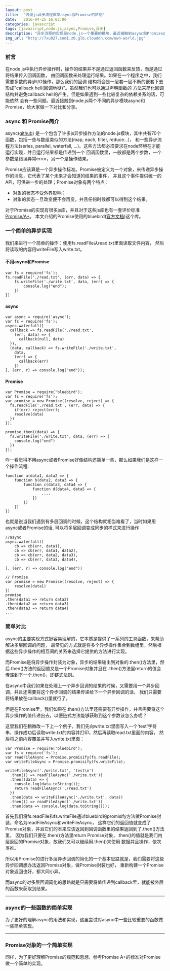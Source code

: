 ```yaml
---
layout: post
title:  "浅谈js异步流程框架async与Promise的区别"
date:   2016-04-25 16:02:00
categories: javascript
tags: [javascript,node.js,async,Promise,异步]
description: "异步流程的实现是node.js一个重要的模块，最近接触到async和Promise这两个node.js的异步模块，给大家做一下对比和简单的分享。"
img_url: "http://7xu027.com1.z0.glb.clouddn.com/own-world.jpg"
---
```


### 前言

在node.js中执行异步操作时，操作的结果并不是通过返回函数来反馈，而是通过将结果传入回调函数，
由回调函数来处理运行结果。如果在一个程序之中，我们需要多数的异步I/O操作，那么我们的回调
结构将会是一层套一层不断的嵌套下去形成"callback hell(回调地狱)"。虽然我们也可以通过声明函数的
方法来简化回调结构并避免callback hell的产生，但是如果遇到一些比较复杂的依赖关系的话，可能依然
会有一些问题。最近接触到node.js两个不同的异步模块async和Promise，给大家做一下对比和分享。
<!-- more -->

### async 和 Promise简介

async([github](https://github.com/caolan/async)) 是一个包含了许多js异步操作方法的node.js模块，其中共有70个函数，包括一些与数组类似的方法(map, each, filter, reduce...)，
和一些异步流程方法(series, parallel, waterfall, ...)。这些方法都必须要求在node环境在才能运行实现，并且运行结果都是传递到一个
回调函数里，一般都是两个参数，一个参数是错误异常error，另一个是操作结果。

Promise应该算是一个异步操作标准。Promise被定义为一个对象，来传递异步操作的消息，它代表了某个未来才会知道的结果的事件，
并且这个事件提供统一的API，可供进一步的处理；Promise对象有两个特点：

+ 对象的状态不受外界影响；
+ 对象的状态一旦改变便不会再变，并且任何时候都可以得到这个结果。

对于Promise的实现有很多js库，并且对于这些js库也有一套评价标准[Promise/A+](https://promisesaplus.com/)。
本文介绍的Promise使用的bluebird([官方文档](http://bluebirdjs.com/docs/getting-started.html))这个库。


### 一个简单的异步实现

我们来进行一个简单的操作：使用fs.readFile从read.txt里面读取文件内容，
然后将读取的内容用writeFile写入write.txt。

#### 不用async和Promise

    var fs = require('fs');
    fs.readFile('./read.txt', (err, data) => {
        fs.writeFile('./write.txt', data, (err) => {
            console.log("end");
        })
    })

#### async

    var async = require('async');
    var fs = require('fs');
    async.waterfall([
      callback => fs.readFile('./read.txt',
        (err, data) => {
          callback(null, data)
      }),
      (data, callback) => fs.writeFile('./write.txt',
        data,
        (err) => {
          callback(err)
        })
    ], (err, r) => console.log("end"));

#### Promise

    var Promise = require('bluebird');
    var fs = require('fs');
    var promise = new Promise((resolve, reject) => {
      fs.readFile('./read.txt', (err, data) => {
        if(err) reject(err);
        resolve(data)
      })
    });

    promise.then((data) => {
      fs.writeFile('./write.txt', data, (err) => {
        console.log("end")
      })
    });

咋一看觉得不用async或者Promise好像结构还简单一些，那么如果我们是这样一个操作流程:

    function a(data1, data2 => {
        function b(data2, data3 => {
            function c(data3, data4 => {
                function d(data4, data5 => {
                    ....
                })
            })
        })
    })

也就是说当我们遇到有多层回调的时候，这个结构就相当难看了，当时如果用async或者Promise的话,
可以将多层回调变成同步的样式来进行操作

    //async
    async.waterfall([
        cb => cb(err, data1),
        cb => cb(err, data1, data2),
        cb => cb(err, data2, data3),
        cb => cb(err, data3, data4),
        ...
    ], (err, r) => console.log("end"))

    // Promise
    var promise = new Promise((resolve, reject) => {
        resolve(data1)
    })
    promise
    .then(data1 => return data2)
    .then(data2 => return data3)
    .then(data3 => return data4)
    ...

### 简单对比

async的主要实现方式挺容易理解的，它本质是提供了一系列的工具函数，来帮助解决多层回调的问题，
最常见的方式就是将多个异步操作集合到数组里，然后根据这些异步操作的相互间的关系来选择它提供的方法进行实现。

而Promise是将异步操作封装为对象，异步的结果输出到对象的.then()方法里，然后.then()方法的返回值又是一个Promise对象并且在
.then()方法里return的值会传递到下一个.then()，即链式法则。

在async中我们如果在处理上一个异步回调的结果的时候，又需要用一个异步回调，并且还需要将这个异步回调的结果传递给下一个异步回调的话，
我们只需要将结果放在callback()里就行了。

但是在Promise里，我们如果在.then()方法里还需要有异步操作，并且需要将这个异步操作的值传递出去，以便链式方法能够获取到这个参数该怎么办呢？

这里我们在稍微改一下上一个例子，我们先向write.txt里面写入一个'test'字符串，操作成功后读取write.txt的内容并打印，然后再读取read.txt里面的内容，
然后将之前内容覆盖并写入write.txt里面：

    var Promise = require('bluebird');
    var fs = require('fs');
    var readFileAsync = Promise.promisify(fs.readFile);
    var writeFileAsync = Promise.promisify(fs.writeFile);

    writeFileAsync('./write.txt', 'test\n')
      .then(() => readFileAsync('./write.txt'))
      .then((data) => {
        console.log(data.toString());
        return readFileAsync('./read.txt')
      })
      .then(data => writeFileAsync('./write.txt', data))
      .then(() => readFileAsync('./write.txt'))
      .then(data => console.log(data.toString()));

首先我们将fs.readFile和fs.writeFile通过bluebird的promisify方法做Promise封装，命名为readFileAsync和writeFileAsync，
这样它们的返回值就变成了Promise对象，并且它们的本来应该返回到回调函数里的结果返回到了.then()方法里，
因为我们只要在.then()方法里return Promise对象，.then()的值就是我们内层返回的Promise对象，故我们又可以继续用.then()来使用
数据并且操作，依次类推。

所以用Promise的进行多层异步回调的简化的一个基本思路就是，我们需要将这些异步回调想办法返回Promise对象，做Promise封装也好，
重新构建一个Promise对象返回也好，都大同小异。

而async的对多层回调简化的思路就是只需要将值传递到callback里，就能被外层的函数来获取到结果。

***
### async的一些函数的简单实现

为了更好的理解async的用法和实现，这里尝试对async中一些比较重要的函数做一些简单实现。


***
### Promise对象的一个简单实现

同样，为了更好理解Promise的规范和思想，参考Promise A+的标准对Promise做一个简单的实现。